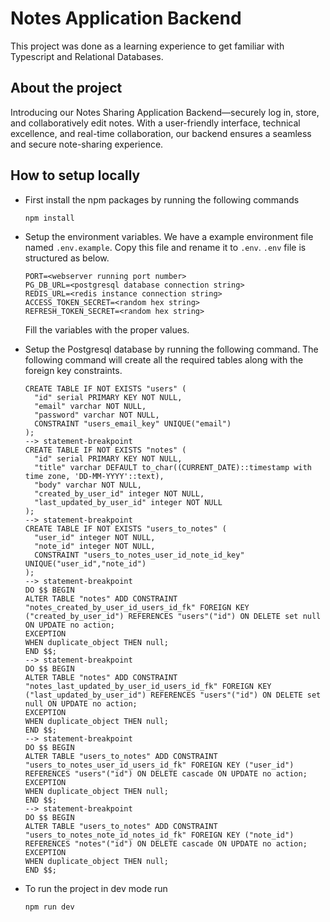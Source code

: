 # Notes Application Backend

This project was done as a learning experience to get familiar with Typescript and Relational Databases.

## About the project

Introducing our Notes Sharing Application Backend—securely log in, store, and collaboratively edit notes. With a user-friendly interface, technical excellence, and real-time collaboration, our backend ensures a seamless and secure note-sharing experience.

## How to setup locally

- First install the npm packages by running the following commands

  ```
  npm install
  ```

- Setup the environment variables. We have a example environment file named `.env.example`. Copy this file and rename it to `.env`.
  `.env` file is structured as below.

  ```
  PORT=<webserver running port number>
  PG_DB_URL=<postgresql database connection string>
  REDIS_URL=<redis instance connection string>
  ACCESS_TOKEN_SECRET=<random hex string>
  REFRESH_TOKEN_SECRET=<random hex string>
  ```

  Fill the variables with the proper values.

- Setup the Postgresql database by running the following command. The following command will create all the required tables along with the foreign key constraints.

  ```
  CREATE TABLE IF NOT EXISTS "users" (
    "id" serial PRIMARY KEY NOT NULL,
    "email" varchar NOT NULL,
    "password" varchar NOT NULL,
    CONSTRAINT "users_email_key" UNIQUE("email")
  );
  --> statement-breakpoint
  CREATE TABLE IF NOT EXISTS "notes" (
    "id" serial PRIMARY KEY NOT NULL,
    "title" varchar DEFAULT to_char((CURRENT_DATE)::timestamp with time zone, 'DD-MM-YYYY'::text),
    "body" varchar NOT NULL,
    "created_by_user_id" integer NOT NULL,
    "last_updated_by_user_id" integer NOT NULL
  );
  --> statement-breakpoint
  CREATE TABLE IF NOT EXISTS "users_to_notes" (
    "user_id" integer NOT NULL,
    "note_id" integer NOT NULL,
    CONSTRAINT "users_to_notes_user_id_note_id_key" UNIQUE("user_id","note_id")
  );
  --> statement-breakpoint
  DO $$ BEGIN
  ALTER TABLE "notes" ADD CONSTRAINT "notes_created_by_user_id_users_id_fk" FOREIGN KEY ("created_by_user_id") REFERENCES "users"("id") ON DELETE set null ON UPDATE no action;
  EXCEPTION
  WHEN duplicate_object THEN null;
  END $$;
  --> statement-breakpoint
  DO $$ BEGIN
  ALTER TABLE "notes" ADD CONSTRAINT "notes_last_updated_by_user_id_users_id_fk" FOREIGN KEY ("last_updated_by_user_id") REFERENCES "users"("id") ON DELETE set null ON UPDATE no action;
  EXCEPTION
  WHEN duplicate_object THEN null;
  END $$;
  --> statement-breakpoint
  DO $$ BEGIN
  ALTER TABLE "users_to_notes" ADD CONSTRAINT "users_to_notes_user_id_users_id_fk" FOREIGN KEY ("user_id") REFERENCES "users"("id") ON DELETE cascade ON UPDATE no action;
  EXCEPTION
  WHEN duplicate_object THEN null;
  END $$;
  --> statement-breakpoint
  DO $$ BEGIN
  ALTER TABLE "users_to_notes" ADD CONSTRAINT "users_to_notes_note_id_notes_id_fk" FOREIGN KEY ("note_id") REFERENCES "notes"("id") ON DELETE cascade ON UPDATE no action;
  EXCEPTION
  WHEN duplicate_object THEN null;
  END $$;
  ```

- To run the project in dev mode run

  ```
  npm run dev
  ```
